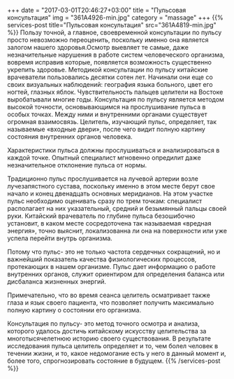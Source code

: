 +++
date = "2017-03-01T20:46:27+03:00"
title = "Пульсовая консультация"
img = "361A4926-min.jpg"
category = "massage"
+++
{{% services-post title="Пульсовая консультация" src="361A4819-min.jpg" %}}
Пользу точной, а главное, своевременной консультации по пульсу просто невозможно переоценить, поскольку именно она является залогом нашего здоровья.Осмотр выевляет те самые, даже незначительные нарушения в работе систем человеческого организма, вовремя исправив которые, появляется возможность существенно укрепить здоровье.
Методикой консультации по пульсу китайские врачеватели пользовались десятки сотен лет. Начинали они еще со своих визуальных наблюдений: география языка больного, цвет его ногтей, глазных яблок. Чувствительность пальцев целители на Востоке выробатывали многие годы. Консультация по пульсу является методом высокой точности, основывающимся на прослушивание пульса в особых точках. Между ними и внутренними органами существует огромная взаимосвязь. Целитель, изучающий пульс, определяет, так называемые «входные двери», после чего видит полную картину состояния внутренних органов человека.

Характеристики пульса должны прослушиваться и анализироваться в каждой точке. Опытный специалист мгновенно опредилит даже незначительное отклонение пульса от нормы. 

Традиционно пульс прослушивается на лучевой артерии возле лучезапястного сустава, поскольку именно в этом месте берут свое начало и конец двенадцать основных меридианов. На этом участке пульс необходимо оценивать сразу по трем точкам: специалист располагает на них указательный, средний и безымянный пальцы своей руки. Китайский врачеватель по глубине пульса безошибочно установит, в каком месте сосредоточена так называемая «вредная энергия», точно выяснит, локализованна ли она на поверхности или уже успела перейти внутрь организма.

Потому что пульс- это не только частота сердечных сокращений, но и важнейший показатель качества физиологических процессов, протекающих в нашем организме. Пульс дает информацию о работе внутренних органов, служит ориентиром для определения баланса или дисбаланса жизненных энергий.

Примечательно, что во время сеанса целитель осматривает также глаза и язык своего пациента, что позволяет получить максимально полную картину о состоянии его организма.

Консультация по пульсу- это метод точного осмотра и анализа, которого удалось достичь китайскому искусству целительства за многотысячелетнюю историю своего существования. В результате исследования пульса целитель определяет и то, чем болел человек в течении жизни, и то, какое недомогание есть у него в данный момент и, более того, спрогнозировать состояние в будущем.
{{% /services-post %}}